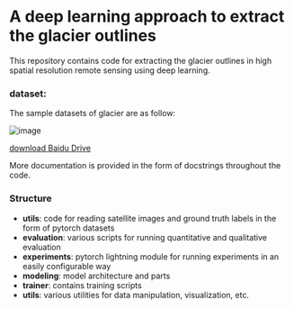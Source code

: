 A deep learning approach to extract the glacier outlines
====
This repository contains code for extracting the glacier outlines in high spatial resolution remote sensing using deep learning. 

### dataset:

The sample datasets of glacier are as follow:

![image](https://user-images.githubusercontent.com/82889935/190320208-8652b4c8-7aa8-42f2-882a-671450248777.png)

[download Baidu Drive](https://pan.baidu.com/s/1WUGkOzeAS1kwPoe991RfWA?pwd=23tr)

More documentation is provided in the form of docstrings throughout the code.

### Structure

* **utils**: code for reading satellite images and ground truth labels in the form of pytorch datasets
* **evaluation**: various scripts for running quantitative and qualitative evaluation
* **experiments**: pytorch lightning module for running experiments in an easily configurable way
* **modeling**: model architecture and parts
* **trainer**: contains training scripts
* **utils**: various utilities for data manipulation, visualization, etc.
